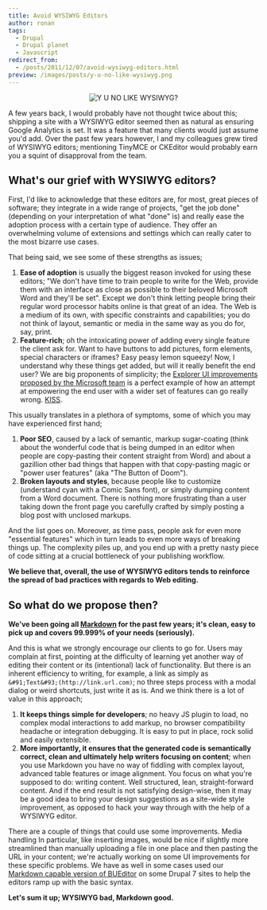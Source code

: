 ```yaml
---
title: Avoid WYSIWYG Editors
author: ronan
tags:
  - Drupal
  - Drupal planet
  - Javascript
redirect_from:
  - /posts/2011/12/07/avoid-wysiwyg-editors.html
preview: /images/posts/y-u-no-like-wysiwyg.png
---
```


<p align='center'><img src='http://wiredcraft.com/images/posts/y-u-no-like-wysiwyg.png' alt='Y U NO LIKE WYSIWYG?'/></p>

A few years back, I would probably have not thought twice about this; shipping a site with a WYSIWYG editor seemed then as natural as ensuring Google Analytics is set. It was a feature that many clients would just assume you'd add. Over the past few years however, I and my colleagues grew tired of WYSIWYG editors; mentioning TinyMCE or CKEditor would probably earn you a squint of disapproval from the team.

<!--more-->

## What's our grief with WYSIWYG editors?

First, I'd like to acknowledge that these editors are, for most, great pieces of software; they integrate in a wide range of projects, "get the job done" (depending on your interpretation of what "done" is) and really ease the adoption process with a certain type of audience. They offer an overwhelming volume of extensions and settings which can really cater to the most bizarre use cases.

That being said, we see some of these strengths as issues;

1. **Ease of adoption** is usually the biggest reason invoked for using these editors; "We don't have time to train people to write for the Web, provide them with an interface as close as possible to their beloved Microsoft Word and they'll be set". Except we don't think letting people bring their regular word processor habits online is that great of an idea. The Web is a medium of its own, with specific constraints and capabilities; you do not think of layout, semantic or media in the same way as you do for, say, print.
1. **Feature-rich**; oh the intoxicating power of adding every single feature the client ask for. Want to have buttons to add pictures, form elements, special characters or iframes? Easy peasy lemon squeezy! Now, I understand why these things get added, but will it really benefit the end user? We are big proponents of simplicity; the [Explorer UI improvements proposed by the Microsoft team](http://blogs.msdn.com/b/b8/archive/2011/08/26/improvements-in-windows-explorer.aspx) is a perfect example of how an attempt at empowering the end user with a wider set of features can go really wrong. [KISS](http://en.wikipedia.org/wiki/Keep_it_simple_stupid).

This usually translates in a plethora of symptoms, some of which you may have experienced first hand;

1. **Poor SEO**, caused by a lack of semantic, markup sugar-coating (think about the wonderful code that is being dumped in an editor when people are copy-pasting their content straight from Word) and about a gazillion other bad things that happen with that copy-pasting magic or "power user features" (aka "The Button of Doom").
1. **Broken layouts and styles**, because people like to customize (understand cyan with a Comic Sans font), or simply dumping content from a Word document. There is nothing more frustrating than a user taking down the front page you carefully crafted by simply posting a blog post with unclosed markups.

And the list goes on. Moreover, as time pass, people ask for even more "essential features" which in turn leads to even more ways of breaking things up. The complexity piles up, and you end up with a pretty nasty piece of code sitting at a crucial bottleneck of your publishing workflow.

**We believe that, overall, the use of WYSIWYG editors tends to reinforce the spread of bad practices with regards to Web editing.**

## So what do we propose then?

**We've been going all [Markdown](http://daringfireball.net/projects/markdown/) for the past few years; it's clean, easy to pick up and covers 99.999% of your needs (seriously).**

And this is what we strongly encourage our clients to go for. Users may complain at first, pointing at the difficulty of learning yet another way of editing their content or its (intentional) lack of functionality. But there is an inherent efficiency to writing, for example, a link as simply as `&#91;Text&#93;(http://link.url.com)`; no three steps process with a modal dialog or weird shortcuts, just write it as is. And we think there is a lot of value in this approach;

1. **It keeps things simple for developers**; no heavy JS plugin to load, no complex modal interactions to add markup, no browser compatibility headache or integration debugging. It is easy to put in place, rock solid and easily extensible.
1. **More importantly, it ensures that the generated code is semantically correct, clean and ultimately help writers focusing on content**; when you use Markdown you have no way of fiddling with complex layout, advanced table features or image alignment. You focus on what you're supposed to do: writing content. Well structured, lean, straight-forward content. And if the end result is not satisfying design-wise, then it may be a good idea to bring your design suggestions as a site-wide style improvement, as opposed to hack your way through with the help of a WYSIWYG editor.

There are a couple of things that could use some improvements. Media handling In particular, like inserting images, would be nice if slightly more streamlined than manually uploading a file in one place and then pasting the URL in your content; we're actually working on some UI improvements for these specific problems. We have as well in some cases used our [Markdown capable version of BUEditor](https://github.com/Wiredcraft/custom_bueditor) on some Drupal 7 sites to help the editors ramp up with the basic syntax.

**Let's sum it up; WYSIWYG bad, Markdown good.**
